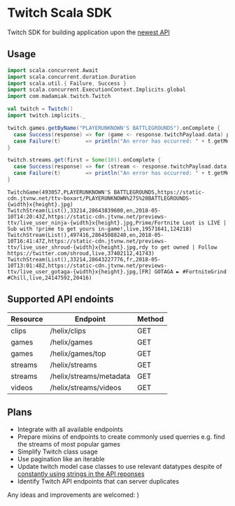 # Twitch Scala SDK

Twitch SDK for building application upon the [newest API](https://dev.twitch.tv/docs/api/#introduction)

## Usage

```scala
import scala.concurrent.Await
import scala.concurrent.duration.Duration
import scala.util.{ Failure, Success }
import scala.concurrent.ExecutionContext.Implicits.global
import com.madamiak.twitch.Twitch

val twitch = Twitch()
import twitch.implicits._

twitch.games.getByName("PLAYERUNKNOWN'S BATTLEGROUNDS").onComplete {
  case Success(response) => for (game <- response.twitchPayload.data) println(game)
  case Failure(t)        => println("An error has occurred: " + t.getMessage)
}

twitch.streams.get(first = Some(10)).onComplete {
  case Success(response) => for (stream <- response.twitchPayload.data) println(stream)
  case Failure(t)        => println("An error has occurred: " + t.getMessage)
}
```

```
TwitchGame(493057,PLAYERUNKNOWN'S BATTLEGROUNDS,https://static-cdn.jtvnw.net/ttv-boxart/PLAYERUNKNOWN%27S%20BATTLEGROUNDS-{width}x{height}.jpg)
TwitchStream(List(),33214,28643839600,en,2018-05-10T14:20:43Z,https://static-cdn.jtvnw.net/previews-ttv/live_user_ninja-{width}x{height}.jpg,Prime/Fortnite Loot is LIVE | Sub with !prime to get yours in-game!,live,19571641,124218)
TwitchStream(List(),497416,28645088240,en,2018-05-10T16:41:47Z,https://static-cdn.jtvnw.net/previews-ttv/live_user_shroud-{width}x{height}.jpg,rdy to get owned | Follow https://twitter.com/shroud,live,37402112,41743)
TwitchStream(List(),33214,28643227776,fr,2018-05-10T13:01:48Z,https://static-cdn.jtvnw.net/previews-ttv/live_user_gotaga-{width}x{height}.jpg,[FR] GOTAGA ► #FortniteGrind #Chill,live,24147592,20416)
```

## Supported API endoints 

| Resource | Endpoint                | Method |
| ---      | ---                     | ---    |
| clips    | /helix/clips            | GET    |
| games    | /helix/games            | GET    |
| games    | /helix/games/top        | GET    |
| streams  | /helix/streams          | GET    |
| streams  | /helix/streams/metadata | GET    |
| videos   | /helix/streams/videos   | GET    |

## Plans
- Integrate with all available endpoints
- Prepare mixins of endpoints to create commonly used querries e.g. find the streams of most popular games
- Simplify Twitch class usage
- Use pagination like an iterable
- Update twitch model case classes to use relevant datatypes despite of [constantly using strings in the API reponses](https://dev.twitch.tv/docs/api/reference/#get-streams)
- Identify Twitch API endpoints that can server duplicates

Any ideas and improvements are welcomed:
)
